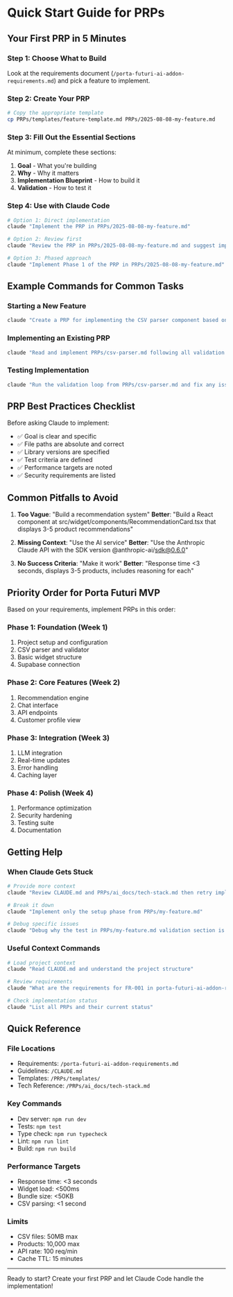 # Quick Start Guide for PRPs

## Your First PRP in 5 Minutes

### Step 1: Choose What to Build
Look at the requirements document (`/porta-futuri-ai-addon-requirements.md`) and pick a feature to implement.

### Step 2: Create Your PRP
```bash
# Copy the appropriate template
cp PRPs/templates/feature-template.md PRPs/2025-08-08-my-feature.md
```

### Step 3: Fill Out the Essential Sections

At minimum, complete these sections:
1. **Goal** - What you're building
2. **Why** - Why it matters
3. **Implementation Blueprint** - How to build it
4. **Validation** - How to test it

### Step 4: Use with Claude Code
```bash
# Option 1: Direct implementation
claude "Implement the PRP in PRPs/2025-08-08-my-feature.md"

# Option 2: Review first
claude "Review the PRP in PRPs/2025-08-08-my-feature.md and suggest improvements"

# Option 3: Phased approach
claude "Implement Phase 1 of the PRP in PRPs/2025-08-08-my-feature.md"
```

## Example Commands for Common Tasks

### Starting a New Feature
```bash
claude "Create a PRP for implementing the CSV parser component based on the requirements in porta-futuri-ai-addon-requirements.md#FR-001"
```

### Implementing an Existing PRP
```bash
claude "Read and implement PRPs/csv-parser.md following all validation steps"
```

### Testing Implementation
```bash
claude "Run the validation loop from PRPs/csv-parser.md and fix any issues"
```

## PRP Best Practices Checklist

Before asking Claude to implement:
- ✅ Goal is clear and specific
- ✅ File paths are absolute and correct
- ✅ Library versions are specified
- ✅ Test criteria are defined
- ✅ Performance targets are noted
- ✅ Security requirements are listed

## Common Pitfalls to Avoid

1. **Too Vague**: "Build a recommendation system"
   **Better**: "Build a React component at src/widget/components/RecommendationCard.tsx that displays 3-5 product recommendations"

2. **Missing Context**: "Use the AI service"
   **Better**: "Use the Anthropic Claude API with the SDK version @anthropic-ai/sdk@0.6.0"

3. **No Success Criteria**: "Make it work"
   **Better**: "Response time <3 seconds, displays 3-5 products, includes reasoning for each"

## Priority Order for Porta Futuri MVP

Based on your requirements, implement PRPs in this order:

### Phase 1: Foundation (Week 1)
1. Project setup and configuration
2. CSV parser and validator
3. Basic widget structure
4. Supabase connection

### Phase 2: Core Features (Week 2)
1. Recommendation engine
2. Chat interface
3. API endpoints
4. Customer profile view

### Phase 3: Integration (Week 3)
1. LLM integration
2. Real-time updates
3. Error handling
4. Caching layer

### Phase 4: Polish (Week 4)
1. Performance optimization
2. Security hardening
3. Testing suite
4. Documentation

## Getting Help

### When Claude Gets Stuck
```bash
# Provide more context
claude "Review CLAUDE.md and PRPs/ai_docs/tech-stack.md then retry implementing PRPs/my-feature.md"

# Break it down
claude "Implement only the setup phase from PRPs/my-feature.md"

# Debug specific issues
claude "Debug why the test in PRPs/my-feature.md validation section is failing"
```

### Useful Context Commands
```bash
# Load project context
claude "Read CLAUDE.md and understand the project structure"

# Review requirements
claude "What are the requirements for FR-001 in porta-futuri-ai-addon-requirements.md?"

# Check implementation status
claude "List all PRPs and their current status"
```

## Quick Reference

### File Locations
- Requirements: `/porta-futuri-ai-addon-requirements.md`
- Guidelines: `/CLAUDE.md`
- Templates: `/PRPs/templates/`
- Tech Reference: `/PRPs/ai_docs/tech-stack.md`

### Key Commands
- Dev server: `npm run dev`
- Tests: `npm test`
- Type check: `npm run typecheck`
- Lint: `npm run lint`
- Build: `npm run build`

### Performance Targets
- Response time: <3 seconds
- Widget load: <500ms
- Bundle size: <50KB
- CSV parsing: <1 second

### Limits
- CSV files: 50MB max
- Products: 10,000 max
- API rate: 100 req/min
- Cache TTL: 15 minutes

---

Ready to start? Create your first PRP and let Claude Code handle the implementation!
